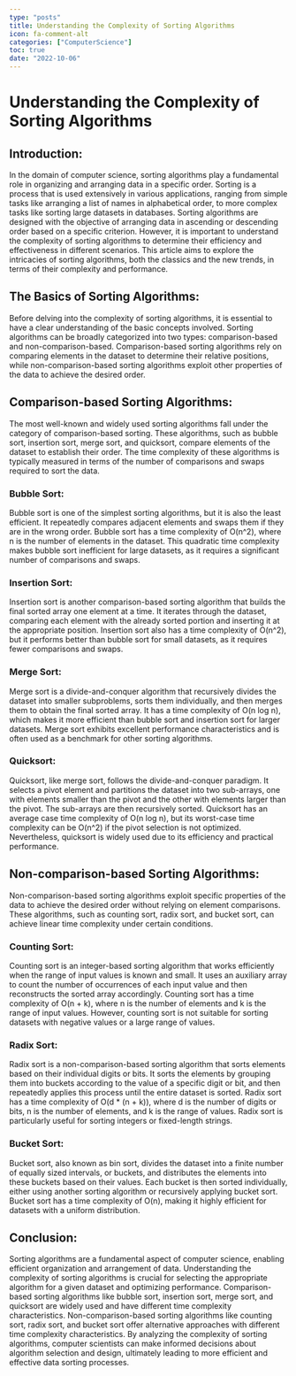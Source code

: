 ```yaml
---
type: "posts"
title: Understanding the Complexity of Sorting Algorithms
icon: fa-comment-alt
categories: ["ComputerScience"]
toc: true
date: "2022-10-06"
---
```




# Understanding the Complexity of Sorting Algorithms

## Introduction:

In the domain of computer science, sorting algorithms play a fundamental role in organizing and arranging data in a specific order. Sorting is a process that is used extensively in various applications, ranging from simple tasks like arranging a list of names in alphabetical order, to more complex tasks like sorting large datasets in databases. Sorting algorithms are designed with the objective of arranging data in ascending or descending order based on a specific criterion. However, it is important to understand the complexity of sorting algorithms to determine their efficiency and effectiveness in different scenarios. This article aims to explore the intricacies of sorting algorithms, both the classics and the new trends, in terms of their complexity and performance.

## The Basics of Sorting Algorithms:

Before delving into the complexity of sorting algorithms, it is essential to have a clear understanding of the basic concepts involved. Sorting algorithms can be broadly categorized into two types: comparison-based and non-comparison-based. Comparison-based sorting algorithms rely on comparing elements in the dataset to determine their relative positions, while non-comparison-based sorting algorithms exploit other properties of the data to achieve the desired order.

## Comparison-based Sorting Algorithms:

The most well-known and widely used sorting algorithms fall under the category of comparison-based sorting. These algorithms, such as bubble sort, insertion sort, merge sort, and quicksort, compare elements of the dataset to establish their order. The time complexity of these algorithms is typically measured in terms of the number of comparisons and swaps required to sort the data.

### Bubble Sort:

Bubble sort is one of the simplest sorting algorithms, but it is also the least efficient. It repeatedly compares adjacent elements and swaps them if they are in the wrong order. Bubble sort has a time complexity of O(n^2), where n is the number of elements in the dataset. This quadratic time complexity makes bubble sort inefficient for large datasets, as it requires a significant number of comparisons and swaps.

### Insertion Sort:

Insertion sort is another comparison-based sorting algorithm that builds the final sorted array one element at a time. It iterates through the dataset, comparing each element with the already sorted portion and inserting it at the appropriate position. Insertion sort also has a time complexity of O(n^2), but it performs better than bubble sort for small datasets, as it requires fewer comparisons and swaps.

### Merge Sort:

Merge sort is a divide-and-conquer algorithm that recursively divides the dataset into smaller subproblems, sorts them individually, and then merges them to obtain the final sorted array. It has a time complexity of O(n log n), which makes it more efficient than bubble sort and insertion sort for larger datasets. Merge sort exhibits excellent performance characteristics and is often used as a benchmark for other sorting algorithms.

### Quicksort:

Quicksort, like merge sort, follows the divide-and-conquer paradigm. It selects a pivot element and partitions the dataset into two sub-arrays, one with elements smaller than the pivot and the other with elements larger than the pivot. The sub-arrays are then recursively sorted. Quicksort has an average case time complexity of O(n log n), but its worst-case time complexity can be O(n^2) if the pivot selection is not optimized. Nevertheless, quicksort is widely used due to its efficiency and practical performance.

## Non-comparison-based Sorting Algorithms:

Non-comparison-based sorting algorithms exploit specific properties of the data to achieve the desired order without relying on element comparisons. These algorithms, such as counting sort, radix sort, and bucket sort, can achieve linear time complexity under certain conditions.

### Counting Sort:

Counting sort is an integer-based sorting algorithm that works efficiently when the range of input values is known and small. It uses an auxiliary array to count the number of occurrences of each input value and then reconstructs the sorted array accordingly. Counting sort has a time complexity of O(n + k), where n is the number of elements and k is the range of input values. However, counting sort is not suitable for sorting datasets with negative values or a large range of values.

### Radix Sort:

Radix sort is a non-comparison-based sorting algorithm that sorts elements based on their individual digits or bits. It sorts the elements by grouping them into buckets according to the value of a specific digit or bit, and then repeatedly applies this process until the entire dataset is sorted. Radix sort has a time complexity of O(d * (n + k)), where d is the number of digits or bits, n is the number of elements, and k is the range of values. Radix sort is particularly useful for sorting integers or fixed-length strings.

### Bucket Sort:

Bucket sort, also known as bin sort, divides the dataset into a finite number of equally sized intervals, or buckets, and distributes the elements into these buckets based on their values. Each bucket is then sorted individually, either using another sorting algorithm or recursively applying bucket sort. Bucket sort has a time complexity of O(n), making it highly efficient for datasets with a uniform distribution.

## Conclusion:

Sorting algorithms are a fundamental aspect of computer science, enabling efficient organization and arrangement of data. Understanding the complexity of sorting algorithms is crucial for selecting the appropriate algorithm for a given dataset and optimizing performance. Comparison-based sorting algorithms like bubble sort, insertion sort, merge sort, and quicksort are widely used and have different time complexity characteristics. Non-comparison-based sorting algorithms like counting sort, radix sort, and bucket sort offer alternative approaches with different time complexity characteristics. By analyzing the complexity of sorting algorithms, computer scientists can make informed decisions about algorithm selection and design, ultimately leading to more efficient and effective data sorting processes.